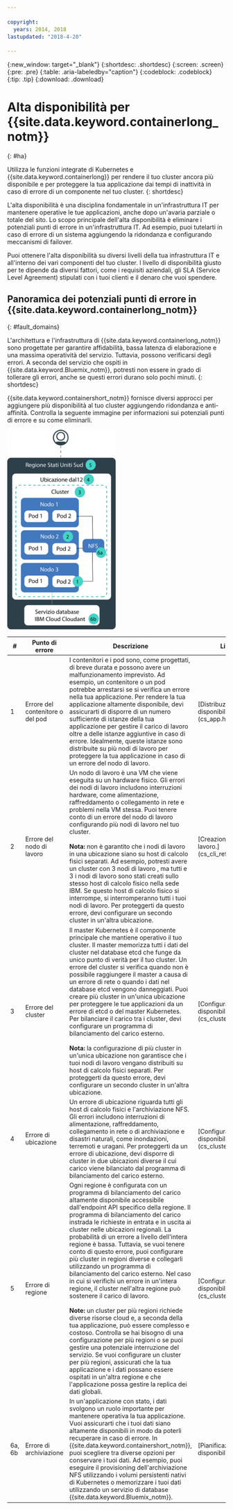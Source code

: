 ```yaml
---

copyright:
  years: 2014, 2018
lastupdated: "2018-4-20"

---
```


{:new_window: target="_blank"}
{:shortdesc: .shortdesc}
{:screen: .screen}
{:pre: .pre}
{:table: .aria-labeledby="caption"}
{:codeblock: .codeblock}
{:tip: .tip}
{:download: .download}


# Alta disponibilità per {{site.data.keyword.containerlong_notm}}
{: #ha}

Utilizza le funzioni integrate di Kubernetes e {{site.data.keyword.containerlong}} per rendere il tuo cluster ancora più disponibile e per proteggere la tua applicazione dai tempi di inattività in caso di errore di un componente nel tuo cluster.
{: shortdesc}

L'alta disponibilità è una disciplina fondamentale in un'infrastruttura IT per mantenere operative le tue applicazioni, anche dopo un'avaria parziale o totale del sito. Lo scopo principale dell'alta disponibilità è eliminare i potenziali punti di errore in un'infrastruttura IT. Ad esempio, puoi tutelarti in caso di errore di un sistema aggiungendo la ridondanza e configurando meccanismi di failover.

Puoi ottenere l'alta disponibilità su diversi livelli della tua infrastruttura IT e all'interno dei vari componenti del tuo cluster. l livello di disponibilità giusto per te dipende da diversi fattori, come i requisiti aziendali, gli SLA (Service Level Agreement) stipulati con i tuoi clienti e il denaro che vuoi spendere.

## Panoramica dei potenziali punti di errore in {{site.data.keyword.containerlong_notm}}
{: #fault_domains} 

L'architettura e l'infrastruttura di {{site.data.keyword.containerlong_notm}} sono progettate per garantire affidabilità, bassa latenza di elaborazione e una massima operatività del servizio. Tuttavia, possono verificarsi degli errori. A seconda del servizio che ospiti in {{site.data.keyword.Bluemix_notm}}, potresti non essere in grado di tollerare gli errori, anche se questi errori durano solo pochi minuti.
{: shortdesc}

{{site.data.keyword.containershort_notm}} fornisce diversi approcci per aggiungere più disponibilità al tuo cluster aggiungendo ridondanza e anti-affinità. Controlla la seguente immagine per informazioni sui potenziali punti di errore e su come eliminarli.

<img src="images/cs_failure_ov.png" alt="Panoramica dei domini di errore in un cluster ad alta disponibilità all'interno di una regione {{site.data.keyword.containershort_notm}}." width="250" style="width:250px; border-style: none"/>

<table summary="La tabella mostra i punti di errore in {{site.data.keyword.containershort_notm}}. Le righe devono essere lette da sinistra a destra, con il numero del punto di errore nella colonna uno, il titolo del punto di errore nella colonna due, una descrizione nella colonna tre e un link alla documentazione nella colonna quattro.">
<col width="3%">
<col width="10%">
<col width="70%">
<col width="17%">
  <thead>
  <th>#</th>
  <th>Punto di errore</th>
  <th>Descrizione</th>
  <th>Link alle documentazioni</th>
  </thead>
  <tbody>
    <tr>
      <td>1</td>
      <td>Errore del contenitore o del pod</td>
      <td>I contenitori e i pod sono, come progettati, di breve durata e possono avere un malfunzionamento imprevisto. Ad esempio, un contenitore o un pod potrebbe arrestarsi se si verifica un errore nella tua applicazione. Per rendere la tua applicazione altamente disponibile, devi assicurarti di disporre di un numero sufficiente di istanze della tua applicazione per gestire il carico di lavoro oltre a delle istanze aggiuntive in caso di errore. Idealmente, queste istanze sono distribuite su più nodi di lavoro per proteggere la tua applicazione in caso di un errore del nodo di lavoro.</td>
      <td>[Distribuzione di applicazioni altamente disponibili.](cs_app.html#highly_available_apps)</td>
  </tr>
  <tr>
    <td>2</td>
    <td>Errore del nodo di lavoro</td>
    <td>Un nodo di lavoro è una VM che viene eseguita su un hardware fisico. Gli errori dei nodi di lavoro includono interruzioni hardware, come alimentazione, raffreddamento o collegamento in rete e problemi nella VM stessa. Puoi tenere conto di un errore del nodo di lavoro configurando più nodi di lavoro nel tuo cluster. <br/><br/><strong>Nota:</strong> non è garantito che i nodi di lavoro in una ubicazione siano su host di calcolo fisici separati. Ad esempio, potresti avere un cluster con 3 nodi di lavoro , ma tutti e 3 i nodi di lavoro sono stati creati sullo stesso host di calcolo fisico nella sede IBM. Se questo host di calcolo fisico si interrompe, si interromperanno tutti i tuoi nodi di lavoro. Per proteggerti da questo errore, devi configurare un secondo cluster in un'altra ubicazione.</td>
    <td>[Creazione di cluster con più nodi di lavoro.](cs_cli_reference.html#cs_cluster_create)</td>
  </tr>
  <tr>
    <td>3</td>
    <td>Errore del cluster</td>
    <td>Il master Kubernetes è il componente principale che mantiene operativo il tuo cluster. Il master memorizza tutti i dati del cluster nel database etcd che funge da unico punto di verità per il tuo cluster. Un errore del cluster si verifica quando non è possibile raggiungere il master a causa di un errore di rete o quando i dati nel database etcd vengono danneggiati. Puoi creare più cluster in un'unica ubicazione per proteggere le tue applicazioni da un errore di etcd o del master Kubernetes. Per bilanciare il carico tra i cluster, devi configurare un programma di bilanciamento del carico esterno. <br/><br/><strong>Nota:</strong> la configurazione di più cluster in un'unica ubicazione non garantisce che i tuoi nodi di lavoro vengano distribuiti su host di calcolo fisici separati. Per proteggerti da questo errore, devi configurare un secondo cluster in un'altra ubicazione.</td>
    <td>[Configurazione di cluster altamente disponibili.](cs_clusters.html#planning_clusters)</td>
  </tr>
  <tr>
    <td>4</td>
    <td>Errore di ubicazione</td>
    <td>Un errore di ubicazione riguarda tutti gli host di calcolo fisici e l'archiviazione NFS. Gli errori includono interruzioni di alimentazione, raffreddamento, collegamento in rete o di archiviazione e disastri naturali, come inondazioni, terremoti e uragani. Per proteggerti da un errore di ubicazione, devi disporre di cluster in due ubicazioni diverse il cui carico viene bilanciato dal programma di bilanciamento del carico esterno.</td>
    <td>[Configurazione di cluster altamente disponibili.](cs_clusters.html#planning_clusters)</td>
  </tr>
  <tr>
    <td>5</td>
    <td>Errore di regione</td>
    <td>Ogni regione è configurata con un programma di bilanciamento del carico altamente disponibile accessibile dall'endpoint API specifico della regione. Il programma di bilanciamento del carico instrada le richieste in entrata e in uscita ai cluster nelle ubicazioni regionali. La probabilità di un errore a livello dell'intera regione è bassa. Tuttavia, se vuoi tenere conto di questo errore, puoi configurare più cluster in regioni diverse e collegarli utilizzando un programma di bilanciamento del carico esterno. Nel caso in cui si verifichi un errore in un'intera regione, il cluster nell'altra regione può sostenere il carico di lavoro. <br/><br/><strong>Note:</strong> un cluster per più regioni richiede diverse risorse cloud e, a seconda della tua applicazione, può essere complesso e costoso. Controlla se hai bisogno di una configurazione per più regioni o se puoi gestire una potenziale interruzione del servizio. Se vuoi configurare un cluster per più regioni, assicurati che la tua applicazione e i dati possano essere ospitati in un'altra regione e che l'applicazione possa gestire la replica dei dati globali.</td>
    <td>[Configurazione di cluster altamente disponibili.](cs_clusters.html#planning_clusters)</td>
  </tr>
  <tr>
    <td>6a, 6b</td>
    <td>Errore di archiviazione</td>
    <td>In un'applicazione con stato, i dati svolgono un ruolo importante per mantenere operativa la tua applicazione. Vuoi assicurarti che i tuoi dati siano altamente disponibili in modo da poterli recuperare in caso di errore. In {{site.data.keyword.containershort_notm}}, puoi scegliere tra diverse opzioni per conservare i tuoi dati. Ad esempio, puoi eseguire il provisioning dell'archiviazione NFS utilizzando i volumi persistenti nativi di Kubernetes o memorizzare i tuoi dati utilizzando un servizio di database {{site.data.keyword.Bluemix_notm}}.</td>
    <td>[Pianificazione di dati altamente disponibili.](cs_storage.html#planning)</td>
  </tr>
  </tbody>
  </table>

